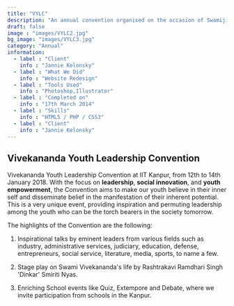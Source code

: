 ```yaml
---
title: "VYLC"
description: "An annual convention organised on the occasion of Swamiji's birth anniversary"
draft: false
image : "images/VYLC2.jpg"
bg_image: "images/VYLC3.jpg"
category: "Annual"
information:
  - label : "Client"
    info : "Jannie Kelonsky"
  - label : "What We Did"
    info : "Website Redesign"
  - label : "Tools Used"
    info : "Photoshop,Illustrator"
  - label : "Completed on"
    info : "17th March 2014"
  - label : "Skills"
    info : "HTML5 / PHP / CSS3"
  - label : "Client"
    info : "Jannie Kelonsky"
---
```


## **Vivekananda Youth Leadership Convention**

Vivekananda Youth Leadership Convention at IIT Kanpur, from 12th to 14th January 2018. With the focus on **leadership**, **social innovation**, and **youth empowerment**, the Convention aims to make our youth believe in their inner self and disseminate belief in the manifestation of their inherent potential. This is a very unique event, providing inspiration and permuting leadership among the youth who can be the torch bearers in the society tomorrow.



The highlights of the Convention are the following:

1. Inspirational talks by eminent leaders from various fields such as industry, administrative services, judiciary, education, defense, entrepreneurs, social service, literature, media, sports, to name a few.

2. Stage play on Swami Vivekananda's life by Rashtrakavi Ramdhari Singh 'Dinkar' Smiriti Nyas.

3. Enriching School events like Quiz, Extempore and Debate, where we invite participation from schools in the Kanpur.
